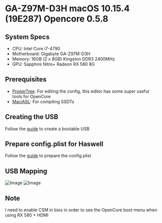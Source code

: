 # GA-Z97M-D3H macOS 10.15.4 (19E287) Opencore 0.5.8

## System Specs

- CPU: Intel Core i7-4790
- Motherboard: Gigabyte GA-Z97M-D3H
- Memory: 16GB (2 x 8GB) Kingston DDR3 2400MHz
- GPU: Sapphire Nitro+ Radeon RX 580 8G

## Prerequisites

- [ProperTree](https://github.com/corpnewt/ProperTree): For editing the config, this editor has some super useful tools for OpenCore
- [MaciASL](https://github.com/acidanthera/MaciASL/releases): For compiling SSDTs

## Creating the USB

Follow the [guide](https://dortania.github.io/OpenCore-Desktop-Guide/installer-guide/) to create a bootable USB

## Prepare config.plist for Haswell

Follow the [guide](https://dortania.github.io/OpenCore-Desktop-Guide/config.plist/haswell.html) to prepare the config.plist

## USB Mapping

![Image](../blob/master/images/USBMap1.png?raw=true)
![Image](../blob/master/images/USBMap2.png?raw=true)

## Note

I need to enable CSM in bios in order to see the OpenCore boot menu when using RX 580 + HDMI
